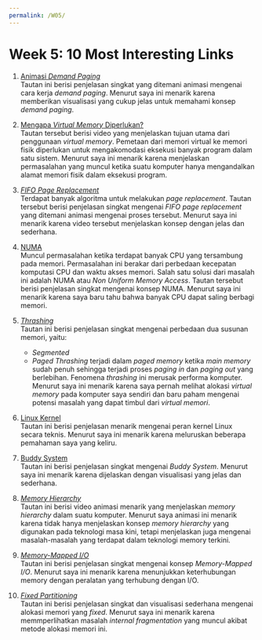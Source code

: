 ```yaml
---
permalink: /W05/
---
```

# Week 5: 10 Most Interesting Links

1. [Animasi *Demand Paging*](https://www.youtube.com/watch?v=dOVrEbZVeoU)\
Tautan ini berisi penjelasan singkat yang ditemani animasi mengenai cara kerja *demand paging*. Menurut saya ini menarik karena memberikan
visualisasi yang cukup jelas untuk memahami konsep *demand paging*.

2. [Mengapa *Virtual Memory* Diperlukan?](youtube.com/watch?v=2quKyPnUShQ)\
Tautan tersebut berisi video yang menjelaskan tujuan utama dari penggunaan *virtual memory*. Pemetaan dari memori virtual ke memori fisik diperlukan
untuk mengakomodasi eksekusi banyak program dalam satu sistem. Menurut saya ini menarik karena menjelaskan permasalahan yang muncul ketika suatu komputer
hanya mengandalkan alamat memori fisik dalam eksekusi program.

3. [*FIFO Page Replacement*](https://www.youtube.com/watch?v=UTXkbcJUY74)\
Terdapat banyak algoritma untuk melakukan *page replacement*. Tautan tersebut berisi penjelasan singkat mengenai *FIFO page replacement* yang ditemani
animasi mengenai proses tersebut. Menurut saya ini menarik karena video tersebut menjelaskan konsep dengan jelas dan sederhana.

4. [NUMA](https://www.youtube.com/watch?v=Vmb8xGD-LV8)\
Muncul permasalahan ketika terdapat banyak CPU yang tersambung pada memori. Permasalahan ini berakar dari perbedaan kecepatan komputasi CPU dan
waktu akses memori. Salah satu solusi dari masalah ini adalah NUMA atau *Non Uniform Memory Access*. Tautan tersebut berisi penjelasan singkat
mengenai konsep NUMA. Menurut saya ini menarik karena saya baru tahu bahwa banyak CPU dapat saling berbagi memori.

5. [*Thrashing*](https://www.youtube.com/watch?v=p9yZNLeOj4s)\
Tautan ini berisi penjelasan singkat mengenai perbedaan dua susunan memori, yaitu:
	- *Segmented*
	- *Paged*
*Thrashing* terjadi dalam *paged memory* ketika *main memory* sudah penuh sehingga terjadi proses *paging in* dan *paging out* yang berlebihan.
Fenomena *thrashing* ini merusak performa komputer. Menurut saya ini menarik karena saya pernah melihat alokasi *virtual memory* pada komputer
saya sendiri dan baru paham mengenai potensi masalah yang dapat timbul dari *virtual memori*.

6. [Linux Kernel](https://www.youtube.com/watch?v=pJ607nDnyE0)\
Tautan ini berisi penjelasan menarik mengenai peran kernel Linux secara teknis. Menurut saya ini menarik karena meluruskan beberapa pemahaman saya
yang keliru.

7. [Buddy System](https://www.youtube.com/watch?v=1pCC6pPAtio)\
Tautan ini berisi penjelasan singkat mengenai *Buddy System*. Menurut saya ini menarik karena dijelaskan dengan visualisasi yang jelas dan sederhana.

8. [*Memory Hierarchy*](https://www.youtube.com/watch?v=p3q5zWCw8J4)\
Tautan ini berisi video animasi menarik yang menjelaskan *memory hierarchy* dalam suatu komputer. Menurut saya animasi ini menarik karena tidak hanya menjelaskan
konsep *memory hierarchy* yang digunakan pada teknologi masa kini, tetapi menjelaskan juga mengenai masalah-masalah yang terdapat dalam teknologi memory terkini.

9. [*Memory-Mapped I/O*](https://www.youtube.com/watch?v=NrYmieuWLy4)\
Tautan ini berisi penjelasan singkat mengenai konsep *Memory-Mapped I/O*. Menurut saya ini menarik karena menunjukkan keterhubungan memory dengan peralatan
yang terhubung dengan I/O.

10. [*Fixed Partitioning*](https://www.youtube.com/watch?v=Aq_apMR31Kw)\
Tautan ini berisi penjelasan singkat dan visualisasi sederhana mengenai alokasi memori yang *fixed*. Menurut saya ini menarik karena memmperlihatkan
masalah *internal fragmentation* yang muncul akibat metode alokasi memori ini.

